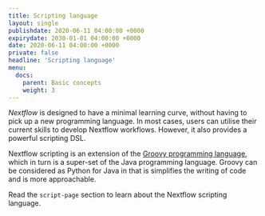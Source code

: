 ```yaml
---
title: Scripting language
layout: single
publishdate: 2020-06-11 04:00:00 +0000
expirydate: 2030-01-01 04:00:00 +0000
date: 2020-06-11 04:00:00 +0000
private: false
headline: 'Scripting language'
menu:
  docs:
    parent: Basic concepts
    weight: 3
---
```


_Nextflow_ is designed to have a minimal learning curve, without having to pick up a new programming language. In most cases, users can utilise their current skills to develop Nextflow workflows. However, it also provides a powerful scripting DSL.

Nextflow scripting is an extension of the [Groovy programming language](http://en.wikipedia.org/wiki/Groovy_programming_language), which in turn is a super-set of the Java programming language. Groovy can be considered as Python for Java in that is simplifies the writing of code and is more approachable.

Read the `script-page` section to learn about the Nextflow scripting language.
